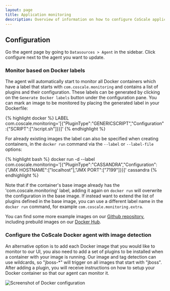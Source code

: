 ```yaml
---
layout: page
title: Application monitoring
description: Overview of information on how to configure CoScale application monitoring
---
```


## Configuration

Go the agent page by going to `Datasources > Agent` in the sidebar. Click configure next to the agent you want to update.

### Monitor based on Docker labels

The agent will automatically start to monitor all Docker containers which have a label that starts with `com.coscale.monitoring` and contains a list of plugins and their configuration. These labels can be generated by clicking on the `Generate Docker labels` button under the configuration pane. You can mark an image to be monitored by placing the generated label in your Dockerfile:

{% highlight docker %}
LABEL com.coscale.monitoring='[{"PluginType":"GENERICSCRIPT","Configuration":{"SCRIPT":["/script.sh"]}}]'
{% endhighlight %}

For already existing images the label can also be specified when creating containers, in the `docker run` command via the `--label` or `--label-file` options:

{% highlight bash %}
docker run -d --label com.coscale.monitoring='[{"PluginType":"CASSANDRA","Configuration":{"JMX HOSTNAME":["localhost"],"JMX PORT":["7199"]}}]' cassandra
{% endhighlight %}

Note that if the container's base image already has the 'com.coscale.monitoring' label, adding it again on `docker run` will overwrite the configuration in the base image. If instead want to extend the list of plugins defined in the base image, you can use a different label name in the `docker run` command, for example `com.coscale.monitoring.extra`.

You can find some more example images on our [Github repository](https://github.com/CoScale/docker-adapted), including prebuild images on our [Docker Hub](https://hub.docker.com/u/coscale/).

### Configure the CoScale Docker agent with image detection

An alternative option is to add each Docker image that you would like to monitor to our UI, you also need to add a set of plugins to be installed when a container with your image is running. Our image and tag detection can use wildcards, so "jboss-*" will trigger on all images that start with "jboss". After adding a plugin, you will receive instructions on how to setup your Docker container so that our agent can monitor it.

<img src="{{ site.baseurl}}/gfx/agent/plugins/docker/configuration.png" alt="Screenshot of Docker configuration" class="img-responsive" />
